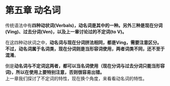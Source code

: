 # 第五章 动名词

传统语法中有<b>**四种动状词(Verbals)**，**动名词**是其中的一种。另外三种是**现在分词(Ving)、过去分词(Ven)**，以及上一章讨论过的**不定词(to V)**。</b>   

在这四种动状词之中，<b>**动名词**与**现在分词**拼法相同，**都是Ving**，需要注意区分。不过，**动名词属于名词类**，**现在分词则是当形容词使用**，两者词类不同，还不至于混淆</b>。  

倒是<b>**动名词**与**不定词**这两者，**都可以当名词使用**（现在分词与过去分词只能当形容词)，所以在使用上要特别注意，否则很容易出错。</b>  
上一章我们探讨了不定词的特性，现在换个角度，来看看动名词的特性。
